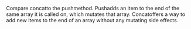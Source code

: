 Compare concatto the pushmethod. Pushadds an item to the end of the same array it is called on, which mutates that array. Concatoffers a way to add new items to the end of an array without any mutating side effects.
